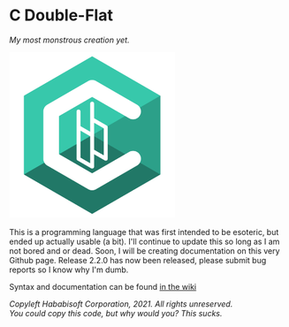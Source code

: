 # C Double-Flat
*My most monstrous creation yet.*

<img src="https://raw.githubusercontent.com/GitHababi/C-Double-Flat/main/assets/cbb_logo.png" alt="C-Double Flat" width="300"/>

This is a programming language that was first intended to be esoteric, but ended up actually usable (a bit).
I'll continue to update this so long as I am not bored and or dead. Soon, I will be creating documentation on this very Github page.
Release 2.2.0 has now been released, please submit bug reports so I know why I'm dumb.

Syntax and documentation can be found [in the wiki](/wiki)

*Copyleft Hababisoft Corporation, 2021. All rights unreserved.*\
*You could copy this code, but why would you? This sucks.*
